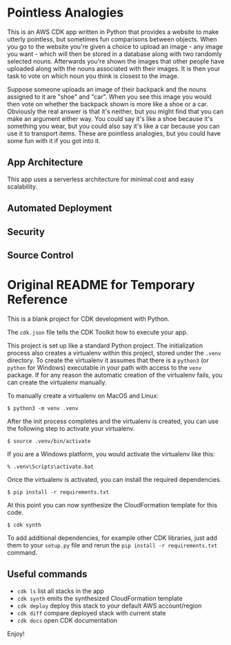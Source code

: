 
# Pointless Analogies

This is an AWS CDK app written in Python that provides a website to make utterly pointless, but sometimes fun comparisons between objects. When you go to the website you're given a choice to upload an image - any image you want - which will then be stored in a database along with two randomly selected nouns. Afterwards you're shown the images that other people have uploaded along with the nouns associated with their images. It is then your task to vote on which noun you think is closest to the image.

Suppose someone uploads an image of their backpack and the nouns assigned to it are "shoe" and "car". When you see this image you would then vote on whether the backpack shown is more like a shoe or a car. Obviously the real answer is that it's neither, but you might find that you can make an argument either way. You could say it's like a shoe because it's something you wear, but you could also say it's like a car because you can use it to transport items. These are pointless analogies, but you could have some fun with it if you got into it.

## App Architecture

This app uses a serverless architecture for minimal cost and easy scalability.

## Automated Deployment

## Security

## Source Control

# Original README for Temporary Reference

This is a blank project for CDK development with Python.

The `cdk.json` file tells the CDK Toolkit how to execute your app.

This project is set up like a standard Python project.  The initialization
process also creates a virtualenv within this project, stored under the `.venv`
directory.  To create the virtualenv it assumes that there is a `python3`
(or `python` for Windows) executable in your path with access to the `venv`
package. If for any reason the automatic creation of the virtualenv fails,
you can create the virtualenv manually.

To manually create a virtualenv on MacOS and Linux:

```
$ python3 -m venv .venv
```

After the init process completes and the virtualenv is created, you can use the following
step to activate your virtualenv.

```
$ source .venv/bin/activate
```

If you are a Windows platform, you would activate the virtualenv like this:

```
% .venv\Scripts\activate.bat
```

Once the virtualenv is activated, you can install the required dependencies.

```
$ pip install -r requirements.txt
```

At this point you can now synthesize the CloudFormation template for this code.

```
$ cdk synth
```

To add additional dependencies, for example other CDK libraries, just add
them to your `setup.py` file and rerun the `pip install -r requirements.txt`
command.

## Useful commands

 * `cdk ls`          list all stacks in the app
 * `cdk synth`       emits the synthesized CloudFormation template
 * `cdk deploy`      deploy this stack to your default AWS account/region
 * `cdk diff`        compare deployed stack with current state
 * `cdk docs`        open CDK documentation

Enjoy!
